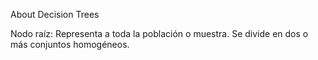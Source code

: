 About Decision Trees

Nodo raíz: Representa a toda la población o muestra. Se divide en dos o más conjuntos homogéneos.
